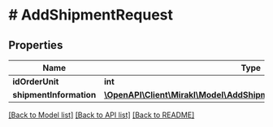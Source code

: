 # # AddShipmentRequest

## Properties

Name | Type | Description | Notes
------------ | ------------- | ------------- | -------------
**idOrderUnit** | **int** |  |
**shipmentInformation** | [**\OpenAPI\Client\Mirakl\Model\AddShipmentRequestShipmentInformation**](AddShipmentRequestShipmentInformation.md) |  |

[[Back to Model list]](../../README.md#models) [[Back to API list]](../../README.md#endpoints) [[Back to README]](../../README.md)
